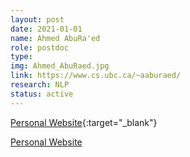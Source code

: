 ```yaml
---
layout: post
date: 2021-01-01
name: Ahmed AbuRa'ed
role: postdoc
type: 
img: Ahmed_AbuRaed.jpg
link: https://www.cs.ubc.ca/~aaburaed/
research: NLP
status: active
---
```


<!-- Existing content here -->

[Personal Website](https://www.cs.ubc.ca/~aaburaed/){:target="_blank"}

<!-- Or using HTML directly for more control -->
<a href="https://www.cs.ubc.ca/~aaburaed/" target="_blank">Personal Website</a>
